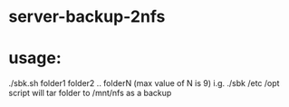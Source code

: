 # server-backup-2nfs

usage:
=== 
./sbk.sh folder1 folder2 .. folderN (max value of N is 9)
i.g. ./sbk /etc /opt
script will tar folder to /mnt/nfs as a backup
